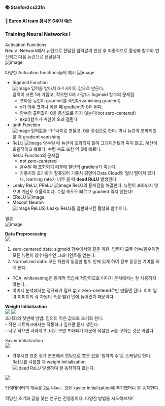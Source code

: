 ﻿#### 📚 Stanford cs231n  
#### 🚩 Euron AI team 황시은 6주차 예습  
### Training Neural Networks I  

Activation Functions  
Neural Network에서 뉴런으로 전달된 입력값이 연산 후 최종적으로 활성화 함수와 연산되고 다음 뉴런으로 전달된다.  
![image](https://user-images.githubusercontent.com/61612117/118396932-b8f9fe00-b68c-11eb-8b84-b6371c953a34.png)

다양한 Activation functions들의 예시
![image](https://user-images.githubusercontent.com/61612117/118396847-5bfe4800-b68c-11eb-8e1a-72b2571aac0c.png)

- Sigmoid Function  
![image](https://user-images.githubusercontent.com/61612117/118396868-76382600-b68c-11eb-9a73-fe24d14f8654.png)
입력을 받아서 0-1 사이의 값으로 만든다.  
입력이 크면 1에 가깝고, 작으면 0에 가깝다. 
Sigmoid 함수의 문제점  
	* 포화된 뉴런이 gradient를 죽인다(vanishing gradient)  
	* x가 아주 크거나 작을 때 gradient가 0이 된다.   
	* 함수의 출력값이 0을 중심으로 하지 않는다(not zero-centered)  
	* exp()함수가 계산이 오래 걸린다  
- tanh Function  
![image](https://user-images.githubusercontent.com/61612117/118397059-3a519080-b68d-11eb-913d-45f0c02c337b.png)
입력값을 -1-1사이로 만들고, 0을 중심으로 한다. 역시 뉴런이 포화되었을 때 gradient vanishing  
- ReLU
![image](https://user-images.githubusercontent.com/61612117/118397102-666d1180-b68d-11eb-8d30-4a883d466da1.png)
양수일 때 뉴런이 포화되지 않아 그래디언트가 죽지 않고, 계산이 효율적이고 빠르다. 수렴 속도 또한 약 6배 빠르다.  
ReLU Function의 문제점
	* not zero-centered
	* 음수일 때 포화되기 때문에 절반의 gradient가 죽는다.  
	* 가중치의 초기화가 잘못되어 가중치 평면이 Data Cloud와 멀리 떨어져 있거나, learning rate가 너무 클 때 **dead RuLU** 발생한다. 
- Leaky ReLU, PReLU
![image](https://user-images.githubusercontent.com/61612117/118397194-d2e81080-b68d-11eb-8fc5-494e82384be8.png)
ReLU의 문제점을 해결한다. 뉴런이 포화되지 않으며 계산도 효율적이다. 수렴 속도도 빠르고 gradient 죽지 않는다!  
- EReLU
![image](https://user-images.githubusercontent.com/61612117/118397235-032faf00-b68e-11eb-9dbc-e32e2fc7d73a.png)
- Maxout Neuron  
![image](https://user-images.githubusercontent.com/61612117/118397263-1b9fc980-b68e-11eb-8f29-69508beb5d57.png)
ReLU와 Leaky ReLU를 일반화시킨 활성화 함수이다.  

결론  
![image](https://user-images.githubusercontent.com/61612117/118397285-383c0180-b68e-11eb-9a21-4c2ac4378e1f.png)


**Data Preprocessing**  
![](https://media.vlpt.us/images/guide333/post/0adc3118-8e27-41f5-be27-5897681b3003/Screenshot%20from%202021-02-05%2001-18-33.png)

1) zero-centered data: sigmoid 함수에서와 같은 이유. 입력이 모두 양수/음수이면 모든 뉴런이 양수/음수인 그래디언트를 얻는다.  
2) Normalized data: 모든 차원이 동일한 범위 안에 있게 하여 전부 동등한 기여를 하게 한다.  
- PCA, whitenening은 통계적 학습에 적합하므로 이미지 분석에서는 잘 사용하지 않는다.  
- 이미지 분석에서는 정규화가 필요 없고 zero-centered로만 만들면 된다. 이미 입력 이미지의 각 차원이 특정 범위 안에 들어있기 때문이다.  

**Weight Initialization**  
![](https://media.vlpt.us/images/guide333/post/0b0c9161-95ad-41f0-8e97-757f7ed03da3/Screenshot%20from%202021-02-05%2001-19-21.png)
![](https://media.vlpt.us/images/guide333/post/93867296-49f8-4dd5-94de-434ece24c31a/Screenshot%20from%202021-02-05%2001-19-31.png)  
초기화의 첫번째 방법: 임의의 작은 값으로 초기화 한다.  
		- 작은 네트워크에서는 작동하나 깊으면 문제 생긴다.  
		- 너무 작으면 사라지고, 너무 크면 포화되기 때문에 적절한 w를 구하는 것은 어렵다. 

Xavier initialization  
![](https://media.vlpt.us/images/guide333/post/554e5d1c-ede4-4206-a510-f130e31e0cf2/Screenshot%20from%202021-02-05%2001-20-13.png)

- 가우시안 표준 정규 분포에서 랜덤으로 뽑은 값을 '입력의 수'로 스케일링 한다.  
ReLU를 사용할 때 weight initialization  
![](https://media.vlpt.us/images/guide333/post/daea124a-9a26-40d0-858c-1dcde4c4bc02/Screenshot%20from%202021-02-05%2001-20-28.png)
dead ReLU 발생하여 잘 동작하지 않는다.  

![](https://media.vlpt.us/images/guide333/post/e7416b45-e138-47d0-94d1-adf23629d37d/Screenshot%20from%202021-02-05%2001-20-43.png)

입력데이터의 개수를 2로 나누는 것을 xavier initialization에 추가했더니 잘 동작한다.  

적당한 초기화 값을 찾는 연구는 진행중이다. 다양한 방법을 시도해보자!!  

